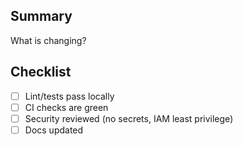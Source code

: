 ## Summary
What is changing?

## Checklist
- [ ] Lint/tests pass locally
- [ ] CI checks are green
- [ ] Security reviewed (no secrets, IAM least privilege)
- [ ] Docs updated
